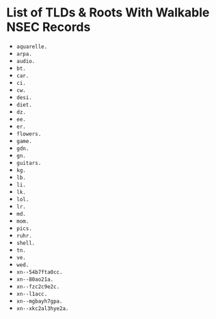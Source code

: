 # List of TLDs & Roots With Walkable NSEC Records

* `aquarelle.`
* `arpa.`
* `audio.`
* `bt.`
* `car.`
* `ci.`
* `cw.`
* `desi.`
* `diet.`
* `dz.`
* `ee.`
* `er.`
* `flowers.`
* `game.`
* `gdn.`
* `gn.`
* `guitars.`
* `kg.`
* `lb.`
* `li.`
* `lk.`
* `lol.`
* `lr.`
* `md.`
* `mom.`
* `pics.`
* `ruhr.`
* `shell.`
* `tn.`
* `ve.`
* `wed.`
* `xn--54b7fta0cc.`
* `xn--80ao21a.`
* `xn--fzc2c9e2c.`
* `xn--l1acc.`
* `xn--mgbayh7gpa.`
* `xn--xkc2al3hye2a.`
